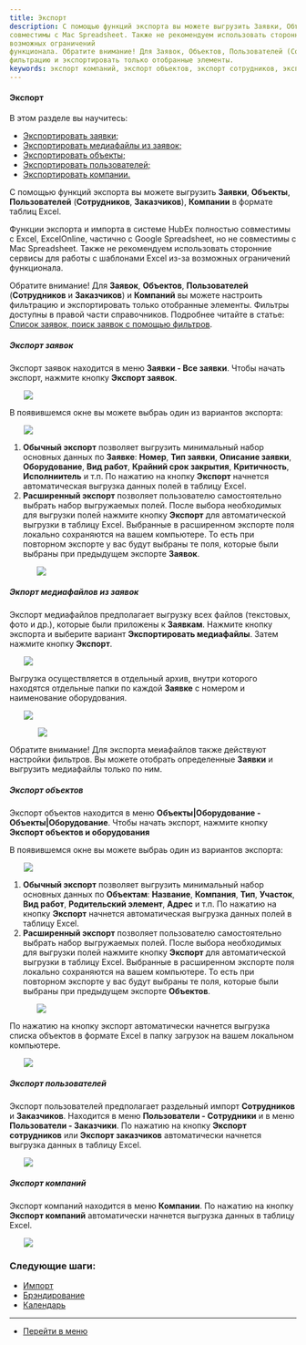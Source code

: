 ```yaml
---
title: Экспорт
description: С помощью функций экспорта вы можете выгрузить Заявки, Объекты, Сотрудников, Компании в формате таблиц Excel. Функции Экспорт и Импорт в системе HubEx полностью совместимы с Excel, ExcelOnline, частично с Google Spreadsheet, но не
совместимы с Mac Spreadsheet. Также не рекомендуем использовать сторонние сервисы для работы с шаблонами Excel из-за
возможных ограничений
функционала. Обратите внимание! Для Заявок, Объектов, Пользователей (Сотрудников и Заказчиков) и Компаний вы можете настроить
фильтрацию и экспортировать только отобранные элементы.
keywords: экспорт компаний, экспорт объектов, экспорт сотрудников, экспорт заказчиков, экспорт, hubex, хабекс, хубекс, хабикс
---
```


#### Экспорт
В этом разделе вы научитесь:
<html>
<meta charset="utf-8">
<ul>
    <li><a href="#tickets">Экспортировать заявки;</a></li>
    <li><a href="#media">Экспортировать медиафайлы из заявок;</a></li>
    <li><a href="#objects">Экспортировать объекты;</a></li>
    <li><a href="#workers">Экспортировать пользователей;</a></li>
    <li><a href="#companies">Экспортировать компании.</a></li>

</ul>
</html>
<body>
<p>С помощью функций экспорта вы можете выгрузить <strong>Заявки</strong>, <strong>Объекты</strong>, <strong>Пользователей</strong>
    (<strong>Сотрудников</strong>, <strong>Заказчиков</strong>), <strong>Компании</strong> в формате таблиц Excel.</p>
<P>Функции экспорта и импорта в системе HubEx полностью совместимы с Excel, ExcelOnline, частично с Google Spreadsheet,
    но
    не
    совместимы с Mac Spreadsheet. Также не рекомендуем использовать сторонние сервисы для работы с шаблонами Excel из-за
    возможных ограничений
    функционала.</P>
<p>Обратите внимание! Для <strong>Заявок</strong>, <strong>Объектов</strong>, <strong>Пользователей</strong> (<strong>Сотрудников</strong>
    и <strong>Заказчиков</strong>) и <strong>Компаний</strong> вы можете настроить
    фильтрацию и экспортировать только отобранные элементы. Фильтры доступны в правой части справочников. Подробнее
    читайте в статье: <a href="https://wiki.hubex.ru/docs/FAQ/RU/user/Filters.html">Список заявок, поиск заявок с
        помощью фильтров</a>.</p>

<h5 id="tickets">Экспорт заявок</h5>

<p>Экспорт заявок находится в меню <strong>Заявки - Все заявки</strong>. Чтобы начать экспорт, нажмите кнопку <strong>Экспорт
    заявок</strong>.</p>
<div>
    <img style="margin: 0 auto; display: block; max-width: 90%;"
         src="/attachments/images/FAQ/USER/Export/ExportTickets.jpg"/>
</div>

<p>В появившемся окне вы можете выбраь один из вариантов экспорта:</p>
<p>
<div>
    <img style="margin: 0 auto; display: block; max-width: 90%;"
         src="/attachments/images/FAQ/USER/Export/ExportVariant.jpg"/>
</div>
</p>

<ol>
    <li><strong>Обычный экспорт</strong> позволяет выгрузить минимальный набор основных данных по
        <strong>Заявке</strong>: <strong>Номер</strong>, <strong>Тип заявки</strong>, <strong>Описание заявки</strong>,
        <strong>Оборудование</strong>, <strong>Вид работ</strong>, <strong>Крайний срок закрытия</strong>, <strong>Критичность</strong>,
        <strong>Исполниитель</strong> и т.п. По нажатию на кнопку <strong>Экспорт</strong> начнется
        автоматическая выгрузка данных полей в таблицу
        Excel.
    </li>
    <li><strong>Расширенный экспорт</strong> позволяет пользователю самостоятельно выбрать набор выгружаемых полей.
        После выбора
        необходимых для выгрузки полей нажмите кнопку <strong>Экспорт</strong> для автоматической выгрузки в таблицу
        Excel. Выбранные в
        расширенном экспорте поля локально сохраняются на вашем компьютере. То есть при повторном экспорте
        у вас будут выбраны те поля, которые были выбраны при предыдущем экспорте <strong>Заявок</strong>.
    </li>
    <p>
    <div>
        <img style="margin: 0 auto; display: block; max-width: 90%;"
             src="/attachments/images/FAQ/USER/Export/Export.jpg"/>
    </div>
    </p>
</ol>


<h5 id="media">Экпорт медиафайлов из заявок</h5>
<p>Экспорт медиафайлов предполагает выгрузку всех файлов (текстовых, фото и др.), которые были приложены к <strong>Заявкам</strong>. Нажмите кнопку экспорта и выберите вариант <strong>Экспортировать медиафайлы</strong>. Затем нажмите кнопку <strong>Экспорт</strong>. </p>
   <div>
        <img style="margin: 0 auto; display: block; max-width: 90%;"
             src="/attachments/images/FAQ/USER/Export/MediaExport.jpg"/>
    </div>

<p>Выгрузка осуществляется в отдельный архив, внутри которого находятся отдельные папки по каждой <strong>Заявке</strong> с номером и наименование оборудования. </p>
  <div>
        <img style="margin: 0 auto; display: block; max-width: 90%;"
             src="/attachments/images/FAQ/USER/Export/MediaExport2.jpg"/>
    </div>
     <p> <div>
        <img style="margin: 0 auto; display: block; max-width: 80%;"
             src="/attachments/images/FAQ/USER/Export/MediaExport3.jpg"/>
    </div></p>
<p>Обратите внимание! Для экспорта меиафайлов также действуют настройки фильтров.
Вы можете отобрать определенные <strong>Заявки</strong> и выгрузить медиафайлы только по ним. </p>



<h5 id="objects">Экспорт объектов</h5>

<p>Экспорт объектов находится в меню <strong>Объекты|Оборудование - Объекты|Оборудование</strong>. Чтобы начать экспорт, нажмите кнопку <strong>Экспорт
    объектов и оборудования</strong></p>

<p>В появившемся окне вы можете выбраь один из вариантов экспорта:</p>
<p>
<div>
    <img style="margin: 0 auto; display: block; max-width: 90%;"
         src="/attachments/images/FAQ/USER/Export/ExportObject.jpg"/>
</div>
</p>

<ol>
    <li><strong>Обычный экспорт</strong> позволяет выгрузить минимальный набор основных данных по
        <strong>Объектам</strong>: <strong>Название</strong>, <strong>Компания</strong>, <strong>Тип</strong>,
        <strong>Участок</strong>, <strong>Вид работ</strong>, <strong>Родительский элемент</strong>, <strong>Адрес</strong> и т.п. По нажатию на кнопку <strong>Экспорт</strong> начнется
        автоматическая выгрузка данных полей в таблицу
        Excel.
    </li>
    <li><strong>Расширенный экспорт</strong> позволяет пользователю самостоятельно выбрать набор выгружаемых полей.
        После выбора
        необходимых для выгрузки полей нажмите кнопку <strong>Экспорт</strong> для автоматической выгрузки в таблицу
        Excel. Выбранные в
        расширенном экспорте поля локально сохраняются на вашем компьютере. То есть при повторном экспорте
        у вас будут выбраны те поля, которые были выбраны при предыдущем экспорте <strong>Объектов</strong>.
    </li>
    <p>
    <div>
        <img style="margin: 0 auto; display: block; max-width: 90%;"
             src="/attachments/images/FAQ/USER/Export/ExportObject2.jpg"/>
    </div>
    </p>
</ol>

<p>По нажатию на кнопку экспорт автоматически начнется выгрузка списка объектов в формате Excel в папку загрузок на вашем локальном компьютере.</p>
<div>
    <img style="margin: 0 auto; display: block; max-width: 90%;"
         src="/attachments/images/FAQ/USER/Export/ExportObject3.jpg"/>
</div>


<h5 id="workers">Экспорт пользователей</h5>
<p>Экспорт пользователей предполагает раздельный импорт <strong>Сотрудников</strong> и <strong>Заказчиков</strong>.
    Находится в меню <strong>Пользователи -
        Сотрудники</strong> и в меню <strong>Пользователи - Заказчики</strong>. По нажатию на кнопку <strong>Экспорт
        сотрудников</strong> или <strong>Экспорт заказчиков</strong> автоматически начнется выгрузка данных в таблицу
    Excel.</p>

<div>
    <img style="margin: 0 auto; display: block; max-width: 90%;"
         src="/attachments/images/FAQ/USER/Export/ExportUser.jpg"/>
</div>


<h5 id="companies">Экспорт компаний</h5>
<p>Экспорт компаний находится в меню <strong>Компании</strong>. По нажатию на кнопку <strong>Экспорт компаний</strong>
    автоматически начнется выгрузка данных в таблицу Excel.</p>

<div>
    <img style="margin: 0 auto; display: block; max-width: 90%;"
         src="/attachments/images/FAQ/USER/Export/ExportCompany.jpg"/>
</div>




</body>

### Следующие шаги:
- [Импорт](./Import.md)
- [Брэндирование](./Branding.md)
- [Календарь](./Calendar.md)

___
- [Перейти в меню](http://wiki.hubex.ru)
